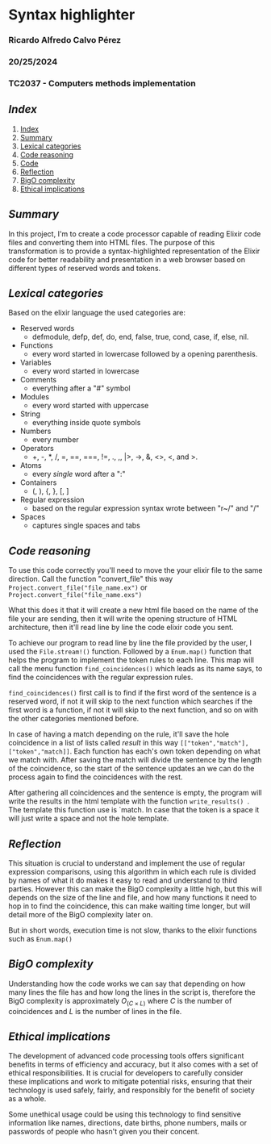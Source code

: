 # Syntax highlighter 

### Ricardo Alfredo Calvo Pérez
### 20/25/2024

### TC2037 - Computers methods implementation

## _Index_

1. [Index](#index)
2. [Summary](#summary)
3. [Lexical categories](#lexical-categories)
4. [Code reasoning](#code-reasoning)
5. [Code](main.ex)
6. [Reflection](#reflection)
7. [BigO complexity](#bigo-complexity)
8. [Ethical implications](#ethical-implications)

## _Summary_

In this project, I'm to create a code processor capable of reading Elixir code files and converting them into HTML files. The purpose of this transformation is to provide a syntax-highlighted representation of the Elixir code for better readability and presentation in a web browser based on different types of reserved words and tokens.

## _Lexical categories_

Based on the elixir language the used categories are:

+ Reserved words
    - defmodule, defp, def, do, end, false, true, cond, case, if, else, nil.
+ Functions
    - every word started in lowercase followed by a opening parenthesis.
+ Variables
    - every word started in lowercase
+ Comments
    - everything after a "#" symbol
+ Modules
    - every word started with uppercase
+ String
    - everything inside quote symbols
+ Numbers
    - every number 
+ Operators
    -  +, -, *, /, =, ==, ===, !=, ., ,, |>, ->, &, <>, <, and >.
+ Atoms 
    - every _single_ word after a ":"
+ Containers
    - (, ), {, }, [, ]
+ Regular expression 
    - based on the regular expression syntax wrote between "r~/" and "/"
+ Spaces
    - captures single spaces and tabs

## _Code reasoning_

To use this code correctly you'll need to move the your elixir file to the same direction. Call the function "convert_file"  this way 
`Project.convert_file("file_name.ex")` or `Project.convert_file("file_name.exs")`

What this does it that it will create a new html file based on the name of the file your are sending, then it will write the opening structure of HTML architecture, then it'll read line by line the code elixir code you sent. 

To achieve our program to read line by line the file provided by the user, I used the `File.stream!()` function. Followed by a `Enum.map()` function that helps the program to implement the token rules to each line. This map will call the menu function `find_coincidences()` which leads as its name says, to find the coincidences with the regular expression rules. 

`find_coincidences()` first call is to find if the first word of the sentence is a reserved word, if not it will skip to the next function which searches if the first word is a function, if not it will skip to the next function, and so on with the other categories mentioned before.

In case of having a match depending on the rule, it'll save the hole coincidence in a list of lists called _result_ in this way `[["token","match"],["token","match]]`. Each function has each's own token depending on what we match with. After saving the match will divide the sentence by the length of the coincidence, so the start of the sentence updates an we can do the process again to find the coincidences with the rest.

After gathering all coincidences and the sentence is empty, the program will write the results in the html template with the function `write_results() `. The template this function use  is `<span class = "token">match</span>. In case that the token is a space it will just write a space and not the hole template.

## _Reflection_

This situation is crucial to understand and implement the use of regular expression comparisons, using this algorithm in which each rule is divided by names of what it do makes it easy to read and understand to third parties. However this can make the BigO complexity a little high, but this will depends on the size of the line and file, and how many functions it need to hop in to find the coincidence, this can make waiting time longer, but will detail more of the BigO complexity later on.

But in short words, execution time is not slow, thanks to the elixir functions such as `Enum.map()` 

## _BigO complexity_

Understanding how the code works we can say that depending on how many lines the file has and how long the lines in the script is, therefore the BigO complexity is approximately $O_{(C \times L)}$ where $C$ is the number of coincidences and $L$ is the number of lines in the file.

## _Ethical implications_   

The development of advanced code processing tools offers significant benefits in terms of efficiency and accuracy, but it also comes with a set of ethical responsibilities. It is crucial for developers to carefully consider these implications and work to mitigate potential risks, ensuring that their technology is used safely, fairly, and responsibly for the benefit of society as a whole.

Some unethical usage could be using this technology to find sensitive information like names, directions, date births, phone numbers, mails or passwords of people who hasn't given you their  concent.